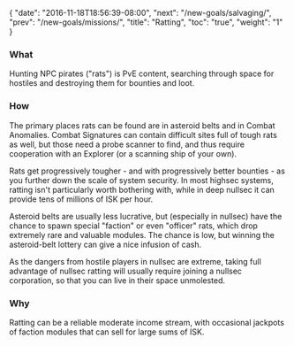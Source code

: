 {
  "date": "2016-11-18T18:56:39-08:00",
  "next": "/new-goals/salvaging/",
  "prev": "/new-goals/missions/",
  "title": "Ratting",
  "toc": "true",
  "weight": "1"
}

### What

Hunting NPC pirates ("rats") is PvE content,
searching through space for hostiles and destroying them for bounties and loot.

### How

The primary places rats can be found are in asteroid belts 
and in Combat Anomalies.  Combat Signatures can contain
difficult sites full of tough rats as well, but those need
a probe scanner to find, and thus require cooperation with an Explorer
(or a scanning ship of your own).

Rats get progressively tougher - and with progressively better bounties - 
as you further down the scale of system security.
In most highsec systems, ratting isn't particularly worth bothering with,
while in deep nullsec it can provide tens of millions of ISK per hour.

Asteroid belts are usually less lucrative, but (especially in nullsec)
have the chance to spawn special "faction" or even "officer" rats,
which drop extremely rare and valuable modules.  The chance is low,
but winning the asteroid-belt lottery can give a nice infusion of cash.

As the dangers from hostile players in nullsec are extreme, taking
full advantage of nullsec ratting will usually require joining 
a nullsec corporation, so that you can live in their space unmolested.

### Why

Ratting can be a reliable moderate income stream,
with occasional jackpots of faction modules that can sell 
for large sums of ISK.
